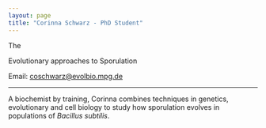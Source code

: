 ```yaml
---
layout: page
title: "Corinna Schwarz - PhD Student"
---
```


The 

Evolutionary approaches to Sporulation 

Email: coschwarz@evolbio.mpg.de

---
A biochemist by training, Corinna combines techniques in genetics, evolutionary and cell biology to study how sporulation evolves in populations of _Bacillus subtilis_.
